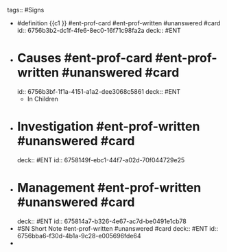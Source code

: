 tags:: #Signs

- #definition {{c1 }} #ent-prof-card #ent-prof-written #unanswered #card
  id:: 6756b3b2-dc1f-4fe6-8ec0-16f71c98fa2a
  deck:: #ENT
- # Causes #ent-prof-card #ent-prof-written #unanswered #card
  id:: 6756b3bf-1f1a-4151-a1a2-dee3068c5861
  deck:: #ENT
  - In Children
- # Investigation #ent-prof-written #unanswered #card
  deck:: #ENT
  id:: 6758149f-ebc1-44f7-a02d-70f044729e25
- # Management #ent-prof-written #unanswered #card
  deck:: #ENT
  id:: 675814a7-b326-4e67-ac7d-be0491e1cb78
- #SN Short Note #ent-prof-written #unanswered #card
  deck:: #ENT
  id:: 6756bba6-f30d-4b1a-9c28-e005696fde64
-
